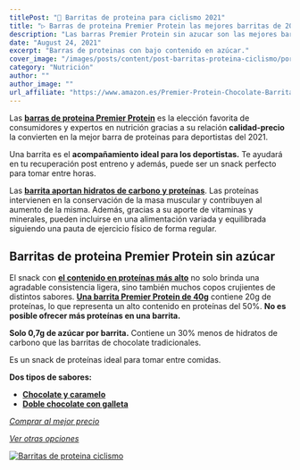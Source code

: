 ```yaml
---
titlePost: "🙌 Barritas de proteina para ciclismo 2021"
title: "▷ Barras de proteina Premier Protein las mejores barritas de 2021"
description: "Las barras Premier Protein sin azucar son las mejores barritas de proteinas de 2021. Aquí encontrarás las mejores ofertas. ¡Cómpralas al mejor precio!"
date: "August 24, 2021"
excerpt: "Barras de proteinas con bajo contenido en azúcar."
cover_image: "/images/posts/content/post-barritas-proteina-ciclismo/portada-barritas-proteina-ciclismo.jpg"
category: "Nutrición"
author: ""
author_image: ""
url_affiliate: "https://www.amazon.es/Premier-Protein-Chocolate-Barritas-Proteinas/dp/B07DRXS2RJ?pd_rd_w=YdwWz&pf_rd_p=e937ab2e-ca6c-4ac9-b8e6-143a5aee435d&pf_rd_r=N3Z77AFY4X2B8WD5YE5Y&pd_rd_r=b2aa948b-6e37-4f6c-8896-b1e3ac91a464&pd_rd_wg=GFwB9&pd_rd_i=B07DRXS2RJ&psc=1&linkCode=ll1&tag=devser-21&linkId=b389a9bbdb19ab7111b74c813dc62346&language=es_ES&ref_=as_li_ss_tl"
---
```


Las [**barras de proteina Premier Protein**](https://www.amazon.es/Premier-Protein-Chocolate-Barritas-Proteinas/dp/B07DRXS2RJ?pd_rd_w=YdwWz&pf_rd_p=e937ab2e-ca6c-4ac9-b8e6-143a5aee435d&pf_rd_r=N3Z77AFY4X2B8WD5YE5Y&pd_rd_r=b2aa948b-6e37-4f6c-8896-b1e3ac91a464&pd_rd_wg=GFwB9&pd_rd_i=B07DRXS2RJ&psc=1&linkCode=ll1&tag=devser-21&linkId=b389a9bbdb19ab7111b74c813dc62346&language=es_ES&ref_=as_li_ss_tl) es la elección favorita de consumidores y expertos en nutrición gracias a su relación **calidad-precio** la convierten en la mejor barra de proteinas para deportistas del 2021.

Una barrita es el **acompañamiento ideal para los deportistas.** Te ayudará en tu recuperación post entreno y además, puede ser un snack perfecto para tomar entre horas.

Las [**barrita aportan hidratos de carbono y proteínas**](https://www.amazon.es/Premier-Protein-Chocolate-Barritas-Proteinas/dp/B07DRXS2RJ?pd_rd_w=YdwWz&pf_rd_p=e937ab2e-ca6c-4ac9-b8e6-143a5aee435d&pf_rd_r=N3Z77AFY4X2B8WD5YE5Y&pd_rd_r=b2aa948b-6e37-4f6c-8896-b1e3ac91a464&pd_rd_wg=GFwB9&pd_rd_i=B07DRXS2RJ&psc=1&linkCode=ll1&tag=devser-21&linkId=b389a9bbdb19ab7111b74c813dc62346&language=es_ES&ref_=as_li_ss_tl). Las proteínas intervienen en la conservación de la masa muscular y contribuyen al aumento de la misma. Además, gracias a su aporte de vitaminas y minerales, pueden incluirse en una alimentación variada y equilibrada siguiendo una pauta de ejercicio físico de forma regular.

## Barritas de proteina Premier Protein sin azúcar

El snack con [**el contenido en proteínas más alto**](https://www.amazon.es/Premier-Protein-Chocolate-Barritas-Proteinas/dp/B07DRXS2RJ?pd_rd_w=YdwWz&pf_rd_p=e937ab2e-ca6c-4ac9-b8e6-143a5aee435d&pf_rd_r=N3Z77AFY4X2B8WD5YE5Y&pd_rd_r=b2aa948b-6e37-4f6c-8896-b1e3ac91a464&pd_rd_wg=GFwB9&pd_rd_i=B07DRXS2RJ&psc=1&linkCode=ll1&tag=devser-21&linkId=b389a9bbdb19ab7111b74c813dc62346&language=es_ES&ref_=as_li_ss_tl) no solo brinda una agradable consistencia ligera, sino también muchos copos crujientes de distintos sabores. [**Una barrita Premier Protein de 40g**](https://www.amazon.es/Premier-Protein-Chocolate-Barritas-Proteinas/dp/B07DRXS2RJ?pd_rd_w=YdwWz&pf_rd_p=e937ab2e-ca6c-4ac9-b8e6-143a5aee435d&pf_rd_r=N3Z77AFY4X2B8WD5YE5Y&pd_rd_r=b2aa948b-6e37-4f6c-8896-b1e3ac91a464&pd_rd_wg=GFwB9&pd_rd_i=B07DRXS2RJ&psc=1&linkCode=ll1&tag=devser-21&linkId=b389a9bbdb19ab7111b74c813dc62346&language=es_ES&ref_=as_li_ss_tl) contiene 20g de proteínas, lo que representa un alto contenido en proteínas del 50%. **No es posible ofrecer más proteínas en una barrita.**

**Solo 0,7g de azúcar por barrita.** Contiene un 30% menos de hidratos de carbono que las barritas de chocolate tradicionales. 

Es un snack de proteínas ideal para tomar entre comidas.

**Dos tipos de sabores:**

- [**Chocolate y caramelo**](https://www.amazon.es/Premier-Protein-Chocolate-Barritas-Proteinas/dp/B07DRSZ841?pd_rd_w=YdwWz&pf_rd_p=e937ab2e-ca6c-4ac9-b8e6-143a5aee435d&pf_rd_r=N3Z77AFY4X2B8WD5YE5Y&pd_rd_r=b2aa948b-6e37-4f6c-8896-b1e3ac91a464&pd_rd_wg=GFwB9&pd_rd_i=B07DRXS2RJ&th=1&linkCode=ll1&tag=devser-21&linkId=cf40c45921f54a0eefae23064add758e&language=es_ES&ref_=as_li_ss_tl)
- [**Doble chocolate con galleta**](https://www.amazon.es/Premier-Protein-Chocolate-Barritas-Proteinas/dp/B07DRXS2RJ?pd_rd_w=YdwWz&pf_rd_p=e937ab2e-ca6c-4ac9-b8e6-143a5aee435d&pf_rd_r=N3Z77AFY4X2B8WD5YE5Y&pd_rd_r=b2aa948b-6e37-4f6c-8896-b1e3ac91a464&pd_rd_wg=GFwB9&pd_rd_i=B07DRXS2RJ&psc=1&linkCode=ll1&tag=devser-21&linkId=b389a9bbdb19ab7111b74c813dc62346&language=es_ES&ref_=as_li_ss_tl)

*[Comprar al mejor precio](https://www.amazon.es/Premier-Protein-Chocolate-Barritas-Proteinas/dp/B07DRXS2RJ?pd_rd_w=YdwWz&pf_rd_p=e937ab2e-ca6c-4ac9-b8e6-143a5aee435d&pf_rd_r=N3Z77AFY4X2B8WD5YE5Y&pd_rd_r=b2aa948b-6e37-4f6c-8896-b1e3ac91a464&pd_rd_wg=GFwB9&pd_rd_i=B07DRXS2RJ&psc=1&linkCode=ll1&tag=devser-21&linkId=b389a9bbdb19ab7111b74c813dc62346&language=es_ES&ref_=as_li_ss_tl)*

*[Ver otras opciones](https://www.amazon.es/s?k=barrita+proteina&__mk_es_ES=%C3%85M%C3%85%C5%BD%C3%95%C3%91&linkCode=ll2&tag=devser-21&linkId=da088d5323147f2ce176fcfa6eac5a5e&language=es_ES&ref_=as_li_ss_tl)*

[![Barritas de proteina ciclismo](/images/posts/content/post-barritas-proteina-ciclismo/barritas-proteina-ciclismo.jpg)](https://www.amazon.es/Premier-Protein-Chocolate-Barritas-Proteinas/dp/B07DRXS2RJ?pd_rd_w=YdwWz&pf_rd_p=e937ab2e-ca6c-4ac9-b8e6-143a5aee435d&pf_rd_r=N3Z77AFY4X2B8WD5YE5Y&pd_rd_r=b2aa948b-6e37-4f6c-8896-b1e3ac91a464&pd_rd_wg=GFwB9&pd_rd_i=B07DRXS2RJ&psc=1&linkCode=ll1&tag=devser-21&linkId=b389a9bbdb19ab7111b74c813dc62346&language=es_ES&ref_=as_li_ss_tl "Barritas de proteina ciclismo")




